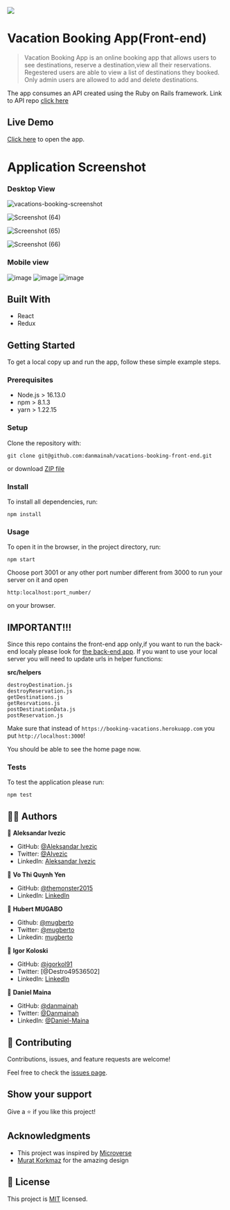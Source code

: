 ![](https://img.shields.io/badge/microverse-blueviolet)

# Vacation Booking App(Front-end)

> Vacation Booking App is an online booking  app that allows users to see  destinations, reserve a destination,view  all their reservations. Regestered users are able to view a list of destinations they booked. Only admin users are allowed to add and delete destinations.

The app consumes an API created using the Ruby on Rails framework. Link to API repo  [click here](https://github.com/mugberto/vacations-booking-back-end)

## Live Demo
 [Click here](https://booking-destinations.netlify.app) to open the app.

# Application Screenshot

### Desktop View

![vacations-booking-screenshot](https://user-images.githubusercontent.com/14215157/143226630-4772855a-9640-4aaf-a595-11be928e8e5a.png)

![Screenshot (64)](https://user-images.githubusercontent.com/61408860/143414289-0f6d6b55-b7de-4b69-8036-5f233382bd5e.png)

![Screenshot (65)](https://user-images.githubusercontent.com/61408860/143414355-f28c5cfd-ab84-451c-9be5-90eefd601d9e.png)

![Screenshot (66)](https://user-images.githubusercontent.com/61408860/143414410-983bcb2c-03c2-4cbd-8f40-62afb4f6bb91.png)

### Mobile view

![image](https://user-images.githubusercontent.com/63932912/143423110-82bf4566-9ab4-486f-b006-c4dc4c45eaf9.png)
![image](https://user-images.githubusercontent.com/63932912/143423214-7d36d63b-44d4-4cf2-8ee6-18d6015b20e7.png)
![image](https://user-images.githubusercontent.com/63932912/143424636-11a970bf-ab18-4922-a76c-385184641323.png)

## Built With

- React
- Redux


## Getting Started

To get a local copy up and run the app, follow these simple example steps.

### Prerequisites

- Node.js > 16.13.0
- npm > 8.1.3
- yarn > 1.22.15

### Setup

Clone the repository with:

```
git clone git@github.com:danmainah/vacations-booking-front-end.git
```
or download [ZIP file](https://github.com/danmainah/vacations-booking-front-end/archive/refs/heads/dev.zip)

### Install
To install all dependencies, run:
```
npm install
```

### Usage
To open it in the browser, in the project directory, run:

 ```
 npm start
 ```
 Choose port 3001 or any other port number different from 3000 to run your server on it
 and open 
 ```
 http:localhost:port_number/
 ```
 on your browser.
 
 ## IMPORTANT!!! 
 Since this repo contains the front-end app only,if you want to run the back-end localy please look for [the back-end app](https://github.com/mugberto/vacations-booking-back-end).
  If you want to use your local server you will need to update urls in helper functions:
  
  **src/helpers**
  ```
  destroyDestination.js
  destroyReservation.js
  getDestinations.js
  getResrvations.js
  postDestinationData.js
  postReservation.js
  ```
  Make sure that instead of `https://booking-vacations.herokuapp.com` you put `http://localhost:3000`!
  
 You should be able to see the home page now.
  
 ### Tests
 To test the application please run:
 ```
 npm test
 ```
 



## 👤👤 Authors

👤 **Aleksandar Ivezic**

  - GitHub: [@Aleksandar Ivezic](https://github.com/ShinobiWarior)
  - Twitter: [@AIvezic](https://twitter.com/AIvezic)
  - LinkedIn: [Aleksandar Ivezic](https://www.linkedin.com/in/aleksandar-ivezic/)

👤 **Vo Thi Quynh Yen**

  - GitHub: [@themonster2015](https://github.com/themonster2015)
  - LinkedIn: [LinkedIn](https://www.linkedin.com/in/jen-vo-89bbb74b/)


👤 **Hubert MUGABO**

  -  Github: [@mugberto](https://github.com/mugberto)
  -  Twitter: [@mugberto](https://twitter.com/mugberto)
  -  Linkedin: [mugberto](https://www.linkedin.com/in/hubert-mugabo-23144b6a/)

👤 **Igor Koloski**

  - GitHub: [@igorkol91](https://github.com/igorkol91)
  - Twitter: [@Destro49536502]
  - LinkedIn: [LinkedIn](https://linkedin.com/in/linkedinhandle)

👤 **Daniel Maina**

  - GitHub: [@danmainah](https://github.com/danmainah)
  - Twitter: [@Danmainah](https://twitter.com/dan_mainah)
  - LinkedIn: [@Daniel-Maina](www.linkedin.com/in/daniel-maina-315a38191)

## 🤝 Contributing

Contributions, issues, and feature requests are welcome!

Feel free to check the [issues page](https://github.com/danmainah/vacations-booking-front-end/issues).

## Show your support

Give a ⭐️ if you like this project!

## Acknowledgments

- This project was inspired by [Microverse](https://www.microverse.org/?grsf=w9rx3c)
- [Murat Korkmaz](https://www.behance.net/muratk) for the amazing design

## 📝 License

This project is [MIT](https://github.com/ShinobiWarior/hello-react-front-end/blob/setup/LICENSE) licensed.
